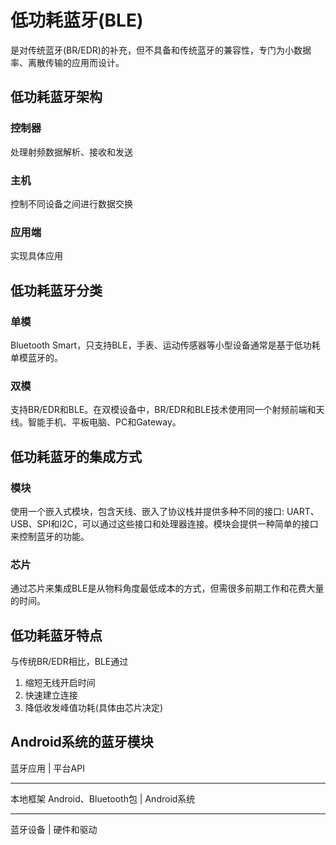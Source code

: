 # 低功耗蓝牙(BLE) #
是对传统蓝牙(BR/EDR)的补充，但不具备和传统蓝牙的兼容性，专门为小数据率、离散传输的应用而设计。  

## 低功耗蓝牙架构 ##
### 控制器 ###
处理射频数据解析、接收和发送
### 主机 ###
控制不同设备之间进行数据交换
### 应用端 ###
实现具体应用  

## 低功耗蓝牙分类 ##
### 单模 ###
Bluetooth Smart，只支持BLE，手表、运动传感器等小型设备通常是基于低功耗单模蓝牙的。
### 双模 ###
支持BR/EDR和BLE。在双模设备中，BR/EDR和BLE技术使用同一个射频前端和天线。智能手机、平板电脑、PC和Gateway。

## 低功耗蓝牙的集成方式 ##
### 模块 ###
使用一个嵌入式模块，包含天线、嵌入了协议栈并提供多种不同的接口: UART、USB、SPI和I2C，可以通过这些接口和处理器连接。模块会提供一种简单的接口来控制蓝牙的功能。
### 芯片 ###
通过芯片来集成BLE是从物料角度最低成本的方式，但需很多前期工作和花费大量的时间。  

## 低功耗蓝牙特点 ##
与传统BR/EDR相比，BLE通过  

1. 缩短无线开启时间
2. 快速建立连接  
3. 降低收发峰值功耗(具体由芯片决定)  

## Android系统的蓝牙模块 ##

蓝牙应用 | 平台API

----------
本地框架 Android、Bluetooth包 | Android系统  


----------
蓝牙设备 | 硬件和驱动  
